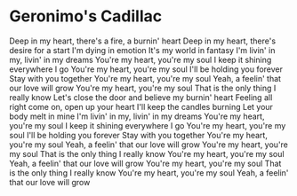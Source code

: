 # Geronimo's Cadillac

Deep in my heart, there's a fire, a burnin' heart
Deep in my heart, there's desire for a start
I'm dying in emotion
It's my world in fantasy
I'm livin' in my, livin' in my dreams
You're my heart, you're my soul
I keep it shining everywhere I go
You're my heart, you're my soul
I'll be holding you forever
Stay with you together
You're my heart, you're my soul
Yeah, a feelin' that our love will grow
You're my heart, you're my soul
That is the only thing I really know
Let's close the door and believe my burnin' heart
Feeling all right come on, open up your heart
I'll keep the candles burning
Let your body melt in mine
I'm livin' in my, livin' in my dreams
You're my heart, you're my soul
I keep it shining everywhere I go
You're my heart, you're my soul
I'll be holding you forever
Stay with you together
You're my heart, you're my soul
Yeah, a feelin' that our love will grow
You're my heart, you're my soul
That is the only thing I really know
You're my heart, you're my soul
Yeah, a feelin' that our love will grow
You're my heart, you're my soul
That is the only thing I really know
You're my heart, you're my soul
Yeah, a feelin' that our love will grow
